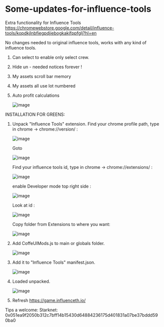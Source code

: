 # Some-updates-for-influence-tools

Extra functionality for Influence Tools
https://chromewebstore.google.com/detail/influence-tools/kopdkjlnbfiegpdjiebogkakjfppfglj?hl=en

No changes needed to original influence tools, works with any kind of influence tools. 

1. Can select to enable only select crew.
2. Hide un - needed notices forever !
3. My assets scroll bar memory
4. My assets all use lot numbered 
5. Auto profit calculations

   ![image](https://github.com/user-attachments/assets/98c48967-4976-4b43-98a2-e27e88f99b06)




INSTALLATION FOR GREENS:

1. Unpack "Influence Tools" extension.
   Find your chrome profile path, type in chrome -> chrome://version/ :

   ![image](https://github.com/user-attachments/assets/be4bd751-beec-4208-83b0-0f7bd98e7060)

   Goto
   
   ![image](https://github.com/user-attachments/assets/713f3069-5f37-4e1e-9d7a-2cfdc2e05f27)

   Find your influence tools id, type in chrome -> chrome://extensions/ :
   
   ![image](https://github.com/user-attachments/assets/511648dc-5f28-4ff9-b8af-0e35eb240035)
   
   enable Developer mode top right side :

   ![image](https://github.com/user-attachments/assets/5c206dca-8df2-4244-8ca8-e33b9d20a240)

   Look at id :

   ![image](https://github.com/user-attachments/assets/0f11d32e-7203-4fe4-b356-309fd780b44d)

   Copy folder from Extensions to where you want:

   ![image](https://github.com/user-attachments/assets/f85d3a55-cd74-4617-9d01-aec44ffffb38)

   
3. Add CoffeUIMods.js to main or globals folder.

   ![image](https://github.com/user-attachments/assets/8cbada31-d2ff-4ba2-be56-bf2fbbc1a839)

4. Add it to "Influence Tools" manifest.json.

   ![image](https://github.com/user-attachments/assets/8ec70a02-00f6-4994-927d-abd900f45d0f)

5. Loaded unpacked.

   ![image](https://github.com/user-attachments/assets/dd3f7c11-df12-496e-82bb-b2e4c5a328bf)

6. Refresh https://game.influenceth.io/


Tips a welcome:
Starknet: 0x051ea9f2050b312c7bff14b15430d64884236175d401831a07be37bddd590ba0


